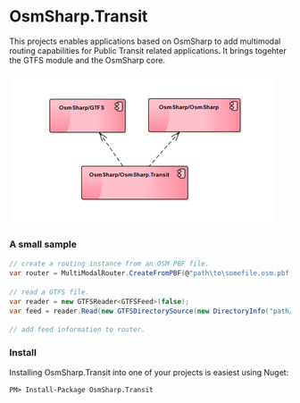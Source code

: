 OsmSharp.Transit
================

This projects enables applications based on OsmSharp to add multimodal routing capabilities for Public Transit related applications. It brings togehter the GTFS module and the OsmSharp core.

![dependencies](doc/dependencies.png)

### A small sample

```csharp
// create a routing instance from an OSM PBF file.
var router = MultiModalRouter.CreateFromPBF(@"path\to\somefile.osm.pbf.routing", new OsmRoutingInterpreter());

// read a GTFS file.
var reader = new GTFSReader<GTFSFeed>(false);
var feed = reader.Read(new GTFSDirectorySource(new DirectoryInfo("path/to/feed/directory"))); 

// add feed information to router.

```

### Install

Installing OsmSharp.Transit into one of your projects is easiest using Nuget:

```
PM> Install-Package OsmSharp.Transit
```

